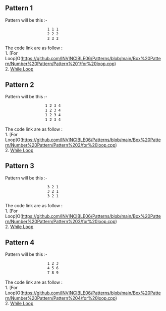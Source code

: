## Pattern 1
Pattern will be this :-   <br>
```bash
                   1 1 1
                   2 2 2
                   3 3 3                 
```
The code link are as follow :<br>
    1. [For Loop]O(https://github.com/INVINCIBLE06/Patterns/blob/main/Box%20Pattern/Number%20Pattern/Pattern%201/for%20loop.cpp)<br>
    2. [While Loop](https://github.com/INVINCIBLE06/Patterns/blob/main/Box%20Pattern/Number%20Pattern/Pattern%201/while%20loop.cpp)<br>

## Pattern 2
Pattern will be this :-   <br>
```bash
                  1 2 3 4
                  1 2 3 4
                  1 2 3 4
                  1 2 3 4
```
The code link are as follow :<br>
    1. [For Loop]O(https://github.com/INVINCIBLE06/Patterns/blob/main/Box%20Pattern/Number%20Pattern/Pattern%202/for%20loop.cpp)<br>
    2. [While Loop](https://github.com/INVINCIBLE06/Patterns/blob/main/Box%20Pattern/Number%20Pattern/Pattern%202/while%20loop.cpp)<br>


## Pattern 3
Pattern will be this :-   <br>
```bash
                   3 2 1
                   3 2 1
                   3 2 1 
```
The code link are as follow :<br>
    1. [For Loop]O(https://github.com/INVINCIBLE06/Patterns/blob/main/Box%20Pattern/Number%20Pattern/Pattern%203/for%20loop.cpp)<br>
    2. [While Loop](https://github.com/INVINCIBLE06/Patterns/blob/main/Box%20Pattern/Number%20Pattern/Pattern%203/while%20loop.cpp)<br>


## Pattern 4
Pattern will be this :-   <br>
```bash
                   1 2 3
                   4 5 6
                   7 8 9
```
The code link are as follow :<br>
    1. [For Loop]O(https://github.com/INVINCIBLE06/Patterns/blob/main/Box%20Pattern/Number%20Pattern/Pattern%204/for%20loop.cpp)<br>
    2. [While Loop](https://github.com/INVINCIBLE06/Patterns/blob/main/Box%20Pattern/Number%20Pattern/Pattern%204/while%20loop.cpp)<br>
